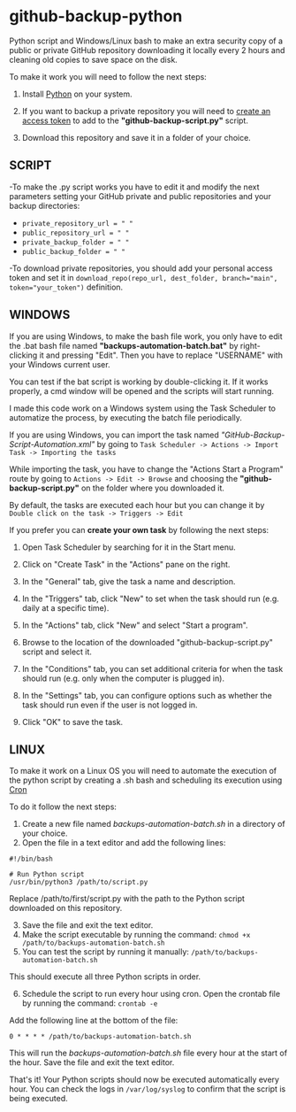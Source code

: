 # github-backup-python
Python script and Windows/Linux bash to make an extra security copy of a public or private GitHub repository downloading it locally every 2 hours and cleaning old copies to save space on the disk.

To make it work you will need to follow the next steps:

1. Install [Python](https://www.python.org/downloads/) on your system.

2. If you want to backup a private repository you will need to [create an access token](https://docs.github.com/en/authentication/keeping-your-account-and-data-secure/creating-a-personal-access-token) to add to the **"github-backup-script.py"** script.

3. Download this repository and save it in a folder of your choice.

## SCRIPT

-To make the .py script works you have to edit it and modify the next parameters setting your GitHub private and public repositories and your backup directories: 

- ```private_repository_url = " "```
- ```public_repository_url = " "```
- ```private_backup_folder = " "```
- ```public_backup_folder = " "```

-To download private repositories, you should add your personal access token and set it in ```download_repo(repo_url, dest_folder, branch="main", token="your_token")``` definition.

## WINDOWS

If you are using Windows, to make the bash file work, you only have to edit the .bat bash file named **"backups-automation-batch.bat"** by right-clicking it and pressing "Edit". Then you have to replace "USERNAME" with your Windows current user. 

You can test if the bat script is working by double-clicking it. If it works properly, a cmd window will be opened and the scripts will start running. 

I made this code work on a Windows system using the Task Scheduler to automatize the process, by executing the batch file periodically.

If you are using Windows, you can import the task named *"GitHub-Backup-Script-Automation.xml"* by going to ```Task Scheduler -> Actions -> Import Task -> Importing the tasks```

While importing the task, you have to change the "Actions Start a Program" route by going to ```Actions -> Edit -> Browse``` and choosing the **"github-backup-script.py"** on the folder where you downloaded it. 

By default, the tasks are executed each hour but you can change it by ```Double click on the task -> Triggers -> Edit```

If you prefer you can **create your own task** by following the next steps:

1. Open Task Scheduler by searching for it in the Start menu.

2. Click on "Create Task" in the "Actions" pane on the right.

3. In the "General" tab, give the task a name and description.

4. In the "Triggers" tab, click "New" to set when the task should run (e.g. daily at a specific time).

5. In the "Actions" tab, click "New" and select "Start a program".

6. Browse to the location of the downloaded "github-backup-script.py" script and select it.

7. In the "Conditions" tab, you can set additional criteria for when the task should run (e.g. only when the computer is plugged in).

8. In the "Settings" tab, you can configure options such as whether the task should run even if the user is not logged in.

9. Click "OK" to save the task.

## LINUX

To make it work on a Linux OS you will need to automate the execution of the python script by creating a .sh bash and scheduling its execution using [Cron](https://man7.org/linux/man-pages/man8/cron.8.html) 

To do it follow the next steps:

1. Create a new file named *backups-automation-batch.sh* in a directory of your choice.
2. Open the file in a text editor and add the following lines:

```
#!/bin/bash

# Run Python script
/usr/bin/python3 /path/to/script.py
```

Replace /path/to/first/script.py with the path to the Python script downloaded on this repository. 

3. Save the file and exit the text editor.
4. Make the script executable by running the command: ```chmod +x /path/to/backups-automation-batch.sh```
5. You can test the script by running it manually: ```/path/to/backups-automation-batch.sh```

This should execute all three Python scripts in order.

6. Schedule the script to run every hour using cron. Open the crontab file by running the command: ```crontab -e```

Add the following line at the bottom of the file:

```0 * * * * /path/to/backups-automation-batch.sh```

This will run the *backups-automation-batch.sh* file every hour at the start of the hour. Save the file and exit the text editor.

That's it! Your Python scripts should now be executed automatically every hour. You can check the logs in ```/var/log/syslog``` to confirm that the script is being executed.


